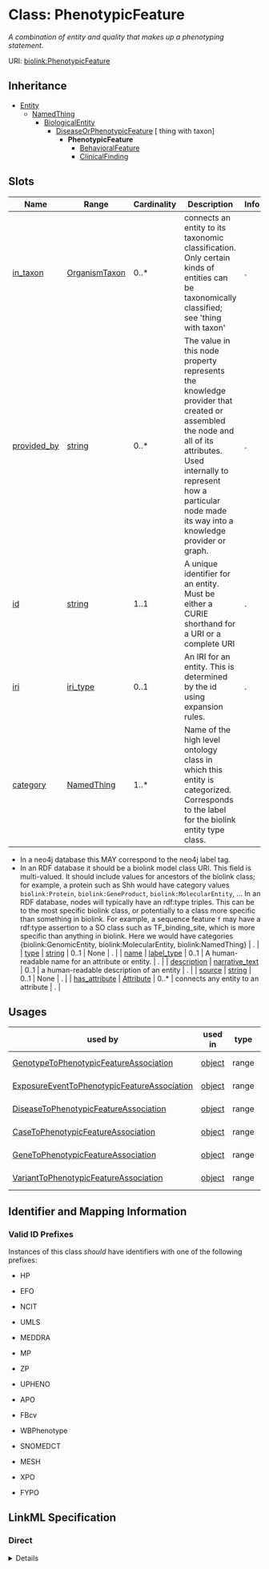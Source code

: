 # Class: PhenotypicFeature
_A combination of entity and quality that makes up a phenotyping statement._





URI: [biolink:PhenotypicFeature](https://w3id.org/biolink/vocab/PhenotypicFeature)




## Inheritance

* [Entity](Entity.md)
    * [NamedThing](NamedThing.md)
        * [BiologicalEntity](BiologicalEntity.md)
            * [DiseaseOrPhenotypicFeature](DiseaseOrPhenotypicFeature.md) [ thing with taxon]
                * **PhenotypicFeature**
                    * [BehavioralFeature](BehavioralFeature.md)
                    * [ClinicalFinding](ClinicalFinding.md)




## Slots

| Name | Range | Cardinality | Description  | Info |
| ---  | --- | --- | --- | --- |
| [in_taxon](in_taxon.md) | [OrganismTaxon](OrganismTaxon.md) | 0..* | connects an entity to its taxonomic classification. Only certain kinds of entities can be taxonomically classified; see 'thing with taxon'  | . |
| [provided_by](provided_by.md) | [string](string.md) | 0..* | The value in this node property represents the knowledge provider that created or assembled the node and all of its attributes.  Used internally to represent how a particular node made its way into a knowledge provider or graph.  | . |
| [id](id.md) | [string](string.md) | 1..1 | A unique identifier for an entity. Must be either a CURIE shorthand for a URI or a complete URI  | . |
| [iri](iri.md) | [iri_type](iri_type.md) | 0..1 | An IRI for an entity. This is determined by the id using expansion rules.  | . |
| [category](category.md) | [NamedThing](NamedThing.md) | 1..* | Name of the high level ontology class in which this entity is categorized. Corresponds to the label for the biolink entity type class.
 * In a neo4j database this MAY correspond to the neo4j label tag.
 * In an RDF database it should be a biolink model class URI.
This field is multi-valued. It should include values for ancestors of the biolink class; for example, a protein such as Shh would have category values `biolink:Protein`, `biolink:GeneProduct`, `biolink:MolecularEntity`, ...
In an RDF database, nodes will typically have an rdf:type triples. This can be to the most specific biolink class, or potentially to a class more specific than something in biolink. For example, a sequence feature `f` may have a rdf:type assertion to a SO class such as TF_binding_site, which is more specific than anything in biolink. Here we would have categories {biolink:GenomicEntity, biolink:MolecularEntity, biolink:NamedThing}  | . |
| [type](type.md) | [string](string.md) | 0..1 | None  | . |
| [name](name.md) | [label_type](label_type.md) | 0..1 | A human-readable name for an attribute or entity.  | . |
| [description](description.md) | [narrative_text](narrative_text.md) | 0..1 | a human-readable description of an entity  | . |
| [source](source.md) | [string](string.md) | 0..1 | None  | . |
| [has_attribute](has_attribute.md) | [Attribute](Attribute.md) | 0..* | connects any entity to an attribute  | . |


## Usages


| used by | used in | type | used |
| ---  | --- | --- | --- |
| [GenotypeToPhenotypicFeatureAssociation](GenotypeToPhenotypicFeatureAssociation.md) | [object](object.md) | range | phenotypic feature |
| [ExposureEventToPhenotypicFeatureAssociation](ExposureEventToPhenotypicFeatureAssociation.md) | [object](object.md) | range | phenotypic feature |
| [DiseaseToPhenotypicFeatureAssociation](DiseaseToPhenotypicFeatureAssociation.md) | [object](object.md) | range | phenotypic feature |
| [CaseToPhenotypicFeatureAssociation](CaseToPhenotypicFeatureAssociation.md) | [object](object.md) | range | phenotypic feature |
| [GeneToPhenotypicFeatureAssociation](GeneToPhenotypicFeatureAssociation.md) | [object](object.md) | range | phenotypic feature |
| [VariantToPhenotypicFeatureAssociation](VariantToPhenotypicFeatureAssociation.md) | [object](object.md) | range | phenotypic feature |



## Identifier and Mapping Information


### Valid ID Prefixes

Instances of this class *should* have identifiers with one of the following prefixes:

* HP

* EFO

* NCIT

* UMLS

* MEDDRA

* MP

* ZP

* UPHENO

* APO

* FBcv

* WBPhenotype

* SNOMEDCT

* MESH

* XPO

* FYPO










## LinkML Specification

<!-- TODO: investigate https://stackoverflow.com/questions/37606292/how-to-create-tabbed-code-blocks-in-mkdocs-or-sphinx -->

### Direct

<details>
```yaml
name: phenotypic feature
id_prefixes:
- HP
- EFO
- NCIT
- UMLS
- MEDDRA
- MP
- ZP
- UPHENO
- APO
- FBcv
- WBPhenotype
- SNOMEDCT
- MESH
- XPO
- FYPO
aliases:
- sign
- symptom
- phenotype
- trait
- endophenotype
exact_mappings:
- UPHENO:0001001
- SIO:010056
- WIKIDATA:Q104053
narrow_mappings:
- STY:T184
- WIKIDATA:Q169872
- WIKIDATA:Q25203551
description: A combination of entity and quality that makes up a phenotyping statement.
examples:
- value: MP:0001262
  description: decreased body weight
in_subset:
- model_organism_database
from_schema: https://w3id.org/biolink/biolink-model
is_a: disease or phenotypic feature

```
</details>

### Induced

<details>
```yaml
name: phenotypic feature
id_prefixes:
- HP
- EFO
- NCIT
- UMLS
- MEDDRA
- MP
- ZP
- UPHENO
- APO
- FBcv
- WBPhenotype
- SNOMEDCT
- MESH
- XPO
- FYPO
aliases:
- sign
- symptom
- phenotype
- trait
- endophenotype
exact_mappings:
- UPHENO:0001001
- SIO:010056
- WIKIDATA:Q104053
narrow_mappings:
- STY:T184
- WIKIDATA:Q169872
- WIKIDATA:Q25203551
description: A combination of entity and quality that makes up a phenotyping statement.
examples:
- value: MP:0001262
  description: decreased body weight
in_subset:
- model_organism_database
from_schema: https://w3id.org/biolink/biolink-model
is_a: disease or phenotypic feature
attributes:
  in taxon:
    name: in taxon
    aliases:
    - instance of
    - is organism source of gene product
    - organism has gene
    - gene found in organism
    - ' gene product has organism source'
    exact_mappings:
    - RO:0002162
    - WIKIDATA_PROPERTY:P703
    narrow_mappings:
    - RO:0002160
    annotations:
      biolink:canonical_predicate:
        tag: biolink:canonical_predicate
        value: 'True'
    description: connects an entity to its taxonomic classification. Only certain
      kinds of entities can be taxonomically classified; see 'thing with taxon'
    in_subset:
    - translator_minimal
    from_schema: https://w3id.org/biolink/biolink-model
    is_a: related to at instance level
    domain: thing with taxon
    multivalued: true
    inherited: true
    alias: in_taxon
    owner: phenotypic feature
    range: organism taxon
  provided by:
    name: provided by
    description: The value in this node property represents the knowledge provider
      that created or assembled the node and all of its attributes.  Used internally
      to represent how a particular node made its way into a knowledge provider or
      graph.
    from_schema: https://w3id.org/biolink/biolink-model
    is_a: node property
    domain: named thing
    multivalued: true
    alias: provided_by
    owner: phenotypic feature
    range: string
  id:
    name: id
    exact_mappings:
    - alliancegenome:primaryId
    - gff3:ID
    - gpi:DB_Object_ID
    description: A unique identifier for an entity. Must be either a CURIE shorthand
      for a URI or a complete URI
    in_subset:
    - translator_minimal
    from_schema: https://w3id.org/biolink/biolink-model
    identifier: true
    alias: id
    owner: phenotypic feature
    range: string
    required: true
  iri:
    name: iri
    exact_mappings:
    - WIKIDATA_PROPERTY:P854
    description: An IRI for an entity. This is determined by the id using expansion
      rules.
    in_subset:
    - translator_minimal
    - samples
    from_schema: https://w3id.org/biolink/biolink-model
    alias: iri
    owner: phenotypic feature
    range: iri type
  category:
    name: category
    description: "Name of the high level ontology class in which this entity is categorized.\
      \ Corresponds to the label for the biolink entity type class.\n * In a neo4j\
      \ database this MAY correspond to the neo4j label tag.\n * In an RDF database\
      \ it should be a biolink model class URI.\nThis field is multi-valued. It should\
      \ include values for ancestors of the biolink class; for example, a protein\
      \ such as Shh would have category values `biolink:Protein`, `biolink:GeneProduct`,\
      \ `biolink:MolecularEntity`, ...\nIn an RDF database, nodes will typically have\
      \ an rdf:type triples. This can be to the most specific biolink class, or potentially\
      \ to a class more specific than something in biolink. For example, a sequence\
      \ feature `f` may have a rdf:type assertion to a SO class such as TF_binding_site,\
      \ which is more specific than anything in biolink. Here we would have categories\
      \ {biolink:GenomicEntity, biolink:MolecularEntity, biolink:NamedThing}"
    in_subset:
    - translator_minimal
    from_schema: https://w3id.org/biolink/biolink-model
    is_a: type
    domain: entity
    multivalued: true
    designates_type: true
    alias: category
    owner: phenotypic feature
    is_class_field: true
    range: named thing
    required: true
  type:
    name: type
    exact_mappings:
    - alliancegenome:soTermId
    - gff3:type
    - gpi:DB_Object_Type
    from_schema: https://w3id.org/biolink/biolink-model
    slot_uri: rdf:type
    alias: type
    owner: phenotypic feature
    range: string
  name:
    name: name
    aliases:
    - label
    - display name
    - title
    exact_mappings:
    - gff3:Name
    - gpi:DB_Object_Name
    narrow_mappings:
    - dct:title
    - WIKIDATA_PROPERTY:P1476
    description: A human-readable name for an attribute or entity.
    in_subset:
    - translator_minimal
    - samples
    from_schema: https://w3id.org/biolink/biolink-model
    slot_uri: rdfs:label
    alias: name
    owner: phenotypic feature
    range: label type
  description:
    name: description
    aliases:
    - definition
    exact_mappings:
    - IAO:0000115
    - skos:definitions
    narrow_mappings:
    - gff3:Description
    description: a human-readable description of an entity
    in_subset:
    - translator_minimal
    from_schema: https://w3id.org/biolink/biolink-model
    slot_uri: dct:description
    alias: description
    owner: phenotypic feature
    range: narrative text
  source:
    name: source
    deprecated: 'True'
    from_schema: https://w3id.org/biolink/biolink-model
    alias: source
    owner: phenotypic feature
    range: string
  has attribute:
    name: has attribute
    exact_mappings:
    - SIO:000008
    close_mappings:
    - OBI:0001927
    narrow_mappings:
    - OBAN:association_has_subject_property
    - OBAN:association_has_object_property
    - CPT:has_possibly_included_panel_element
    - DRUGBANK:category
    - EFO:is_executed_in
    - HANCESTRO:0301
    - LOINC:has_action_guidance
    - LOINC:has_adjustment
    - LOINC:has_aggregation_view
    - LOINC:has_approach_guidance
    - LOINC:has_divisor
    - LOINC:has_exam
    - LOINC:has_method
    - LOINC:has_modality_subtype
    - LOINC:has_object_guidance
    - LOINC:has_scale
    - LOINC:has_suffix
    - LOINC:has_time_aspect
    - LOINC:has_time_modifier
    - LOINC:has_timing_of
    - NCIT:R88
    - NCIT:eo_disease_has_property_or_attribute
    - NCIT:has_data_element
    - NCIT:has_pharmaceutical_administration_method
    - NCIT:has_pharmaceutical_basic_dose_form
    - NCIT:has_pharmaceutical_intended_site
    - NCIT:has_pharmaceutical_release_characteristics
    - NCIT:has_pharmaceutical_state_of_matter
    - NCIT:has_pharmaceutical_transformation
    - NCIT:is_qualified_by
    - NCIT:qualifier_applies_to
    - NCIT:role_has_domain
    - NCIT:role_has_range
    - INO:0000154
    - HANCESTRO:0308
    - OMIM:has_inheritance_type
    - ORPHA:C016
    - ORPHA:C017
    - RO:0000053
    - RO:0000086
    - RO:0000087
    - SNOMED:has_access
    - SNOMED:has_clinical_course
    - SNOMED:has_count_of_base_of_active_ingredient
    - SNOMED:has_dose_form_administration_method
    - SNOMED:has_dose_form_release_characteristic
    - SNOMED:has_dose_form_transformation
    - SNOMED:has_finding_context
    - SNOMED:has_finding_informer
    - SNOMED:has_inherent_attribute
    - SNOMED:has_intent
    - SNOMED:has_interpretation
    - SNOMED:has_laterality
    - SNOMED:has_measurement_method
    - SNOMED:has_method
    - SNOMED:has_priority
    - SNOMED:has_procedure_context
    - SNOMED:has_process_duration
    - SNOMED:has_property
    - SNOMED:has_revision_status
    - SNOMED:has_scale_type
    - SNOMED:has_severity
    - SNOMED:has_specimen
    - SNOMED:has_state_of_matter
    - SNOMED:has_subject_relationship_context
    - SNOMED:has_surgical_approach
    - SNOMED:has_technique
    - SNOMED:has_temporal_context
    - SNOMED:has_time_aspect
    - SNOMED:has_units
    - UMLS:has_structural_class
    - UMLS:has_supported_concept_property
    - UMLS:has_supported_concept_relationship
    - UMLS:may_be_qualified_by
    description: connects any entity to an attribute
    in_subset:
    - samples
    from_schema: https://w3id.org/biolink/biolink-model
    domain: entity
    multivalued: true
    alias: has_attribute
    owner: phenotypic feature
    range: attribute

```
</details>